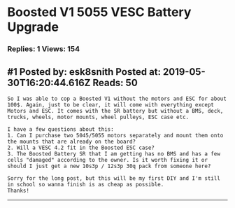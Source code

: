 # Boosted V1 5055 VESC Battery Upgrade

### Replies: 1 Views: 154

## \#1 Posted by: esk8snith Posted at: 2019-05-30T16:20:44.616Z Reads: 50

```
So I was able to cop a Boosted V1 without the motors and ESC for about 100$. Again, just to be clear, it will come with everything except Motors and ESC. It comes with the SR battery but without a BMS, deck, trucks, wheels, motor mounts, wheel pulleys, ESC case etc.

I have a few questions about this:
1. Can I purchase two 5045/5055 motors separately and mount them onto the mounts that are already on the board?
2. Will a VESC 4.2 fit in the Boosted ESC case?
3. The Boosted Battery SR that I am getting has no BMS and has a few cells "damaged" according to the owner. Is it worth fixing it or should I just get a new 10s3p / 12s3p 30q pack from someone here?

Sorry for the long post, but this will be my first DIY and I'm still in school so wanna finish is as cheap as possible.
Thanks!
```

---

